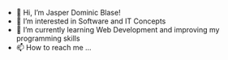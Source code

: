 - 👋 Hi, I’m Jasper Dominic Blase!
- 👀 I’m interested in Software and IT Concepts
- 🌱 I’m currently learning Web Development and improving my programming skills
- 📫 How to reach me ...

<!---
JasperBlase13/JasperBlase13 is a ✨ special ✨ repository because its `README.md` (this file) appears on your GitHub profile.
You can click the Preview link to take a look at your changes.
--->
